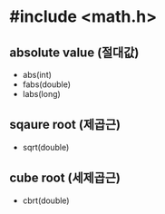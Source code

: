 # #include <math.h>

## absolute value (절대값)
- abs(int)
- fabs(double)
- labs(long)

## sqaure root (제곱근)
- sqrt(double)

## cube root (세제곱근)
- cbrt(double)

